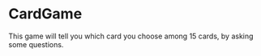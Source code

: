 # CardGame
This game will tell you which card you choose among 15 cards, by asking some questions. 
